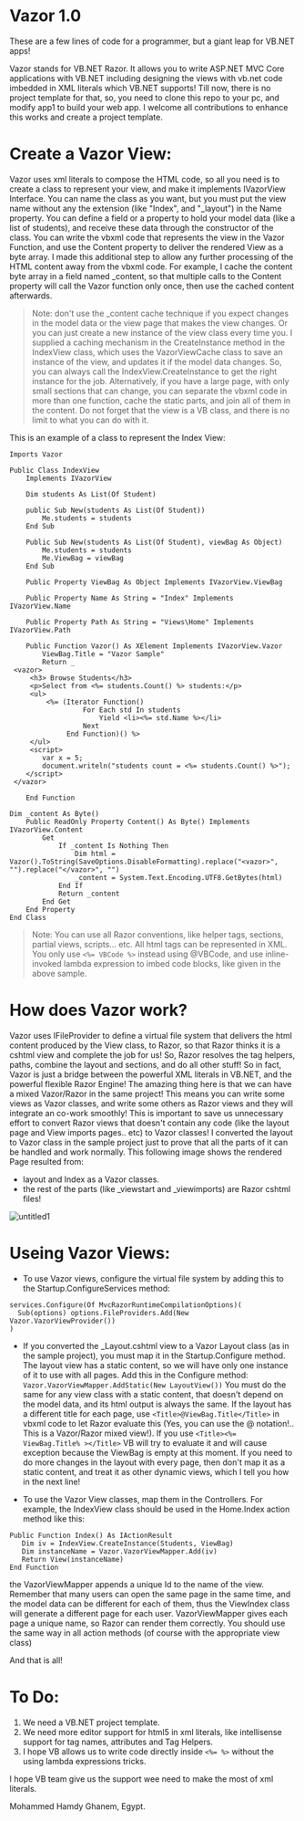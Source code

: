 ﻿# Vazor 1.0
These are a few lines of code for a programmer, but a giant leap for VB.NET apps!

Vazor stands for VB.NET Razor. It allows you to write ASP.NET MVC Core applications with VB.NET including designing the views with vb.net code imbedded in XML literals which VB.NET supports!
Till now, there is no project template for that, so, you need to clone this repo to your pc, and modify app1 to build your web app. I welcome all contributions to enhance this works and create a project template.

# Create a Vazor View:
Vazor uses xml literals to compose the HTML code, so all you need is to create a class to represent your view, and make it implements IVazorView Interface. You can name the class as you want, but you must put the view name without any the extension (like "Index", and "_layout") in the Name property. 
You can define a field or a property to hold your model data (like a list of students), and receive these data through the constructor of the class.
You can write the vbxml code that represents the view in the Vazor Function, and use the Content property to deliver the rendered View as a byte array. I made this additional step to allow any further processing of the HTML content away from the vbxml code. For example, I cache the content byte array in a field named _content, so that multiple calls to the Content property will call the Vazor function only once, then use the cached content afterwards. 

> Note: don't use the _content cache technique if you expect changes in the model data or the view page that makes the view changes. Or you can just create a new instance of the view class every time you. I supplied a caching mechanism in the CreateInstance method in the IndexView class, which uses the VazorViewCache class to save an instance of the view, and updates it if the model data changes. So, you can always call the IndexView.CreateInstance to get the right instance for the job. 
> Alternatively, if you have a large page, with only small sections that can change, you can separate the vbxml code in more than one function, cache the static parts, and join all of them in the content. Do not forget that the view is a VB class, and there is no limit to what you can do with it.

This is an example of a class to represent the Index View:
```VB.NET
Imports Vazor

Public Class IndexView
    Implements IVazorView

    Dim students As List(Of Student)

    public Sub New(students As List(Of Student))
        Me.students = students
    End Sub

    Public Sub New(students As List(Of Student), viewBag As Object)
        Me.students = students
        Me.ViewBag = viewBag
    End Sub

    Public Property ViewBag As Object Implements IVazorView.ViewBag

    Public Property Name As String = "Index" Implements IVazorView.Name

    Public Property Path As String = "Views\Home" Implements IVazorView.Path

    Public Function Vazor() As XElement Implements IVazorView.Vazor
        ViewBag.Title = "Vazor Sample"
        Return _
 <vazor>
     <h3> Browse Students</h3>
     <p>Select from <%= students.Count() %> students:</p>
     <ul>
         <%= (Iterator Function()
                  For Each std In students
                      Yield <li><%= std.Name %></li>
                  Next
              End Function)() %>
     </ul>
     <script>
        var x = 5;
        document.writeln("students count = <%= students.Count() %>");
    </script>
 </vazor>

    End Function

Dim _content As Byte()
    Public ReadOnly Property Content() As Byte() Implements IVazorView.Content
        Get
            If _content Is Nothing Then
                Dim html = Vazor().ToString(SaveOptions.DisableFormatting).replace("<vazor>", "").replace("</vazor>", "")
                _content = System.Text.Encoding.UTF8.GetBytes(html)
            End If
            Return _content
        End Get
    End Property
End Class
```

> Note: You can use all Razor conventions, like helper tags, sections, partial views, scripts… etc. All html tags can be represented in XML. You only use `<%= VBCode %>` instead using @VBCode, and use inline-invoked lambda expression to imbed code blocks, like given in the above sample.

# How does Vazor work?
Vazor uses IFileProvider to define a virtual file system that delivers the html content produced by the View class, to Razor, so that Razor thinks it is a cshtml view and complete the job for us! So, Razor resolves the tag helpers, paths, combine the layout and sections, and do all other stuff!
So in fact, Vazor is just a bridge between the powerful XML literals in VB.NET, and the powerful flexible Razor Engine! 
The amazing thing here is that we can have a mixed Vazor/Razor in the same project! This means you can write some views as Vazor classes, and write some others as Razor views and they will integrate an co-work smoothly!
This is important to save us unnecessary effort to convert Razor views that doesn't contain any code (like the layout page and View imports pages.. etc) to Vazor classes! I converted the layout to Vazor class in the sample project just to prove that all the parts of it can be handled and work normally.
This following image shows the rendered Page resulted from:
- layout and Index as a Vazor classes.
- the rest of the parts (like _viewstart and _viewimports) are Razor cshtml files!

![untitled1](https://user-images.githubusercontent.com/48354902/55183329-3eae4d00-5198-11e9-933d-49e9264c8161.jpg)

# Useing Vazor Views:
* To use Vazor views, configure the virtual file system by adding this to the Startup.ConfigureServices method:
```VB.NET
services.Configure(Of MvcRazorRuntimeCompilationOptions)(
  Sub(options) options.FileProviders.Add(New Vazor.VazorViewProvider())
)
```

* If you converted the _Layout.cshtml view to a Vazor Layout class (as in the sample project), you must map it in the Startup.Configure method. The layout view has a static content, so we will have only one instance of it to use with all pages. Add this in the  Configure method:
`Vazor.VazorViewMapper.AddStatic(New LayoutView())`
You must do the same for any view class with a static content, that doesn't depend on the model data, and its html output is always the same. If the layout has a different title for each page, use `<Title>@ViewBag.Title</Title>` in vbxml code to let Razor evaluate this (Yes, you can use the @ notation!.. This is a Vazor/Razor mixed view!). If you use `<Title><%= ViewBag.Title% ></Title>` VB will try to evaluate it and will cause exception because the ViewBag is empty at this moment. If you need to do more changes in the layout with every page, then don't map it as a static content, and treat it as other dynamic views, which I tell you how in the next line!

* To use the Vazor View classes, map them in the Controllers. For example, the IndexView class should be used in the Home.Index action method like this:
```VB.NET
Public Function Index() As IActionResult
   Dim iv = IndexView.CreateInstance(Students, ViewBag)
   Dim instanceName = Vazor.VazorViewMapper.Add(iv)
   Return View(instanceName)
End Function
```

the VazorViewMapper appends a unique Id to the name of the view. Remember that many users can open the same page in the same time, and the model data can be different for each of them, thus the ViewIndex class will generate a different page for each user. VazorViewMapper gives each page a unique name, so Razor can render them correctly.
You should use the same way in all action methods (of course with the appropriate view class)

And that is all!

# To Do:
1. We need a VB.NET project template.
2. We need more editor support for html5 in xml literals, like intellisense support for tag names, attributes and Tag Helpers.
3. I hope VB allows us to write code directly inside `<%= %>` without the using lambda expressions tricks.

I hope VB team give us the support wee need to make the most of xml literals.

Mohammed Hamdy Ghanem,
Egypt.
